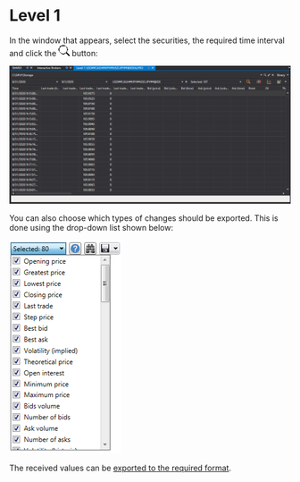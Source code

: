 # Level 1 

In the window that appears, select the securities, the required time interval and click the ![hydra find](../images/hydra_find.png) button:

![hydra export level1](../images/hydra_export_level1.png)

You can also choose which types of changes should be exported. This is done using the drop\-down list shown below: 

![hydra export security change selected](../images/hydra_export_security_change_selected.png)

The received values can be [exported to the required format](HydraExport.md).
